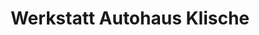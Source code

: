 ---
title: "Werkstatt Autohaus Klische"
url: /goerlitz/werkstatt-autohaus-klische/
shop: Autowerkstatt
---